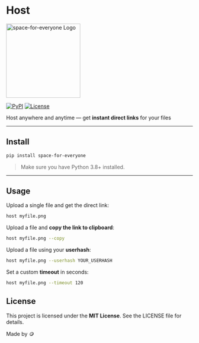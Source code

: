 
# Host
<img src="https://i.ibb.co/JW8JZzWn/logo-nobg.png" alt="space-for-everyone Logo" width="200" height="200">


[![PyPI](https://img.shields.io/pypi/v/space-for-everyone)](https://pypi.org/project/space-for-everyone/)
[![License](https://img.shields.io/badge/License-MIT-blue)](https://opensource.org/licenses/MIT)

Host anywhere and anytime — get **instant direct links** for your files

---

## Install

```bash
pip install space-for-everyone
```

> Make sure you have Python 3.8+ installed.

---


## Usage

Upload a single file and get the direct link:

```bash
host myfile.png
```

Upload a file and **copy the link to clipboard**:

```bash
host myfile.png --copy
```

Upload a file using your **userhash**:

```bash
host myfile.png --userhash YOUR_USERHASH
```

Set a custom **timeout** in seconds:

```bash
host myfile.png --timeout 120
```


## License

This project is licensed under the **MIT License**. See the LICENSE file for details.



Made by 🪙







